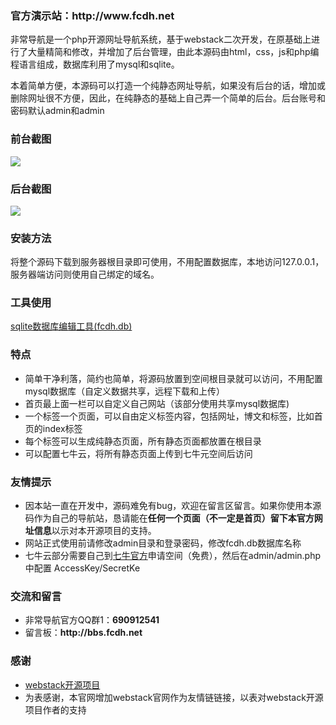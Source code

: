 
<h3>官方演示站：<strong>http://www.fcdh.net</strong></h3>
<p>非常导航是一个php开源网址导航系统，基于webstack二次开发，在原基础上进行了大量精简和修改，并增加了后台管理，由此本源码由html，css，js和php编程语言组成，数据库利用了mysql和sqlite。</p>
<p>本着简单方便，本源码可以打造一个纯静态网址导航，如果没有后台的话，增加或删除网址很不方便，因此，在纯静态的基础上自己弄一个简单的后台。后台账号和密码默认admin和admin</p>
<p><h3>前台截图</h3>
  <img src="http://www.fcdh.net/assets/images/fcdh-2.jpg">
  </p>
  <p><h3>后台截图</h3>
  <img src="http://www.fcdh.net/assets/images/fcdh-1.jpg">
  </p>
<p>
  <h3>安装方法</h3>
  将整个源码下载到服务器根目录即可使用，不用配置数据库，本地访问127.0.0.1，服务器端访问则使用自己绑定的域名。
  </p>
<p><h3>工具使用</h3>
<a href="http://www.fcdh.net/soft/SQLiteStudio-V3.1.1.zip"target="blank">sqlite数据库编辑工具(fcdh.db)</a>
  </p>
<p>
<h3>特点</h3>
<ul>
  <li>简单干净利落，简约也简单，将源码放置到空间根目录就可以访问，不用配置mysql数据库（自定义数据共享，远程下载和上传）</li>
  <li>首页最上面一栏可以自定义自己网站（该部分使用共享mysql数据库)</li>
  <li>一个标签一个页面，可以自由定义标签内容，包括网址，博文和标签，比如首页的index标签</li>
  <li>每个标签可以生成纯静态页面，所有静态页面都放置在根目录</li>
  <li>可以配置七牛云，将所有静态页面上传到七牛元空间后访问</li>
</ul>
  </p>
 <p>
<h3>友情提示</h3>
<ul><li>因本站一直在开发中，源码难免有bug，欢迎在留言区留言。如果你使用本源码作为自己的导航站，恳请能在<strong color="blue">任何一个页面（不一定是首页）留下本官方网址信息</strong>以示对本开源项目的支持。</li>
  <li>网站正式使用前请修改admin目录和登录密码，修改fcdh.db数据库名称</li>
  <li>七牛云部分需要自己到<a href="https://s.qiniu.com/mAF3An"target="_blank">七牛官方</a>申请空间（免费），然后在admin/admin.php中配置	AccessKey/SecretKe </li>
  </ul>
 </p>
<p>
<h3>交流和留言</h3>
<ul>
<li>非常导航官方QQ群1：<strong>690912541</strong></li>
<li>留言板：<strong>http://bbs.fcdh.net</strong></li>
</ul>
</p>
<p>
<h3>感谢</h3>
<ul>
  <li><a href="https://github.com/WebStackPage/webstack-Admin"target="_blank">webstack开源项目</a></li>
<li>为表感谢，本官网增加webstack官网作为友情链链接，以表对webstack开源项目作者的支持</li>
</ul>
</p>
